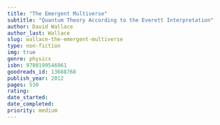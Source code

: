 ```yaml
---
title: "The Emergent Multiverse"
subtitle: "Quantum Theory According to the Everett Interpretation"
author: David Wallace
author_last: Wallace
slug: wallace-the-emergent-multiverse
type: non-fiction
img: true
genre: physics
isbn: 9780199546961
goodreads_id: 13688768
publish_year: 2012
pages: 530
rating: 
date_started:
date_completed:
priority: medium
---
```

